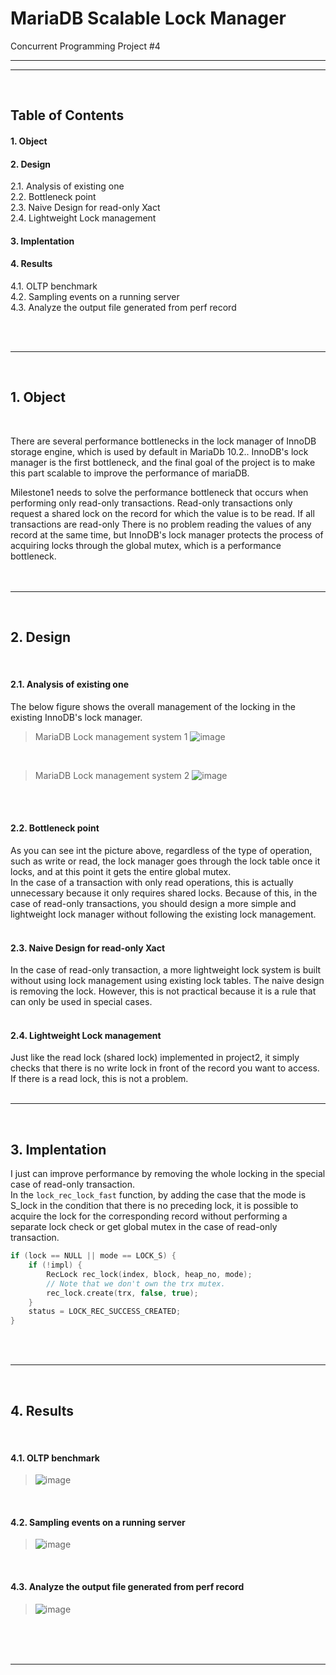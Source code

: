 # MariaDB Scalable Lock Manager

Concurrent Programming Project #4

---
---

<br>

## Table of Contents

#### 1. Object
#### 2. Design
2.1. Analysis of existing one<br>
2.2. Bottleneck point<br>
2.3. Naive Design for read-only Xact<br>
2.4. Lightweight Lock management<br>
#### 3. Implentation
#### 4. Results
4.1. OLTP benchmark<br>
4.2. Sampling events on a running server<br>
4.3. Analyze the output file generated from perf record<br>

<br><br>

---

<br>

## 1. Object

<br>

There are several performance bottlenecks in the lock manager of InnoDB storage engine, which is used by default in MariaDb 10.2.. InnoDB's lock manager is the first bottleneck, and the final goal of the project is to make this part scalable to improve the performance of mariaDB.<br>

Milestone1 needs to solve the performance bottleneck that occurs when performing only read-only transactions. Read-only transactions only request a shared lock on the record for which the value is to be read. If all transactions are read-only There is no problem reading the values of any record at the same time, but InnoDB's lock manager protects the process of acquiring locks through the global mutex, which is a performance bottleneck.
<br><br><br>


---

<br>

## 2. Design

<br>

#### 2.1. Analysis of existing one

The below figure shows the overall management of the locking in the existing InnoDB's lock manager.

> MariaDB Lock management system 1
> ![image](./image/system1.png)

<br>

> MariaDB Lock management system 2
> ![image](./image/system2.png)

<br><br>

#### 2.2. Bottleneck point

As you can see int the picture above, regardless of the type of operation, such as write or read, the lock manager goes through the lock table once it locks, and at this point it gets the entire global mutex.<br>
In the case of a transaction with only read operations, this is actually unnecessary because it only requires shared locks. Because of this, in the case of read-only transactions, you should design a more simple and lightweight lock manager without following the existing lock management.
<br><br>

#### 2.3. Naive Design for read-only Xact

In the case of read-only transaction, a more lightweight lock system is built without using lock management using existing lock tables. The naive design is removing the lock. However, this is not practical because it is a rule that can only be used in special cases.
<br><br>

#### 2.4. Lightweight Lock management

Just like the read lock (shared lock) implemented in project2, it simply checks that there is no write lock in front of the record you want to access. If there is a read lock, this is not a problem.
<br><br>

---

<br>

## 3. Implentation

I just can improve performance by removing the whole locking in the special case of read-only transaction.<br>
In the `lock_rec_lock_fast` function, by adding the case that the mode is S_lock in the condition that there is no preceding lock, it is possible to acquire the lock for the corresponding record without performing a separate lock check or get global mutex in the case of read-only transaction.<br>

~~~ c
if (lock == NULL || mode == LOCK_S) {
	if (!impl) {
		RecLock rec_lock(index, block, heap_no, mode);
		// Note that we don't own the trx mutex.
		rec_lock.create(trx, false, true);
	}
	status = LOCK_REC_SUCCESS_CREATED;
}

~~~

<br><br>

---

<br>

## 4. Results

<br>

#### 4.1. OLTP benchmark

> ![image](./image/benchmark1.png)
<br>

#### 4.2. Sampling events on a running server

> ![image](./image/benchmark2.png)
<br>

#### 4.3. Analyze the output file generated from perf record

> ![image](./image/benchmark3.png)

<br><br><br>

---

